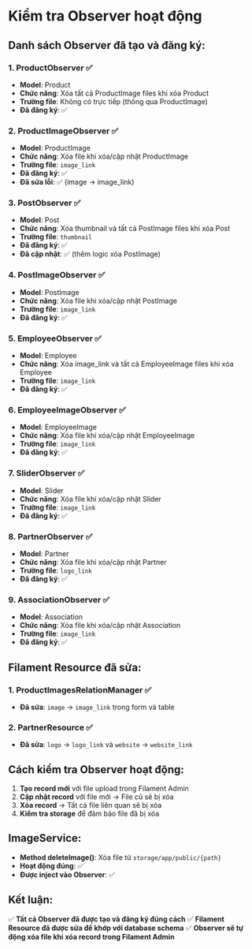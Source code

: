 # Kiểm tra Observer hoạt động

## Danh sách Observer đã tạo và đăng ký:

### 1. **ProductObserver** ✅
- **Model**: Product
- **Chức năng**: Xóa tất cả ProductImage files khi xóa Product
- **Trường file**: Không có trực tiếp (thông qua ProductImage)
- **Đã đăng ký**: ✅

### 2. **ProductImageObserver** ✅
- **Model**: ProductImage  
- **Chức năng**: Xóa file khi xóa/cập nhật ProductImage
- **Trường file**: `image_link`
- **Đã đăng ký**: ✅
- **Đã sửa lỗi**: ✅ (image → image_link)

### 3. **PostObserver** ✅
- **Model**: Post
- **Chức năng**: Xóa thumbnail và tất cả PostImage files khi xóa Post
- **Trường file**: `thumbnail`
- **Đã đăng ký**: ✅
- **Đã cập nhật**: ✅ (thêm logic xóa PostImage)

### 4. **PostImageObserver** ✅
- **Model**: PostImage
- **Chức năng**: Xóa file khi xóa/cập nhật PostImage
- **Trường file**: `image_link`
- **Đã đăng ký**: ✅

### 5. **EmployeeObserver** ✅
- **Model**: Employee
- **Chức năng**: Xóa image_link và tất cả EmployeeImage files khi xóa Employee
- **Trường file**: `image_link`
- **Đã đăng ký**: ✅

### 6. **EmployeeImageObserver** ✅
- **Model**: EmployeeImage
- **Chức năng**: Xóa file khi xóa/cập nhật EmployeeImage
- **Trường file**: `image_link`
- **Đã đăng ký**: ✅

### 7. **SliderObserver** ✅
- **Model**: Slider
- **Chức năng**: Xóa file khi xóa/cập nhật Slider
- **Trường file**: `image_link`
- **Đã đăng ký**: ✅

### 8. **PartnerObserver** ✅
- **Model**: Partner
- **Chức năng**: Xóa file khi xóa/cập nhật Partner
- **Trường file**: `logo_link`
- **Đã đăng ký**: ✅

### 9. **AssociationObserver** ✅
- **Model**: Association
- **Chức năng**: Xóa file khi xóa/cập nhật Association
- **Trường file**: `image_link`
- **Đã đăng ký**: ✅

## Filament Resource đã sửa:

### 1. **ProductImagesRelationManager** ✅
- **Đã sửa**: `image` → `image_link` trong form và table

### 2. **PartnerResource** ✅
- **Đã sửa**: `logo` → `logo_link` và `website` → `website_link`

## Cách kiểm tra Observer hoạt động:

1. **Tạo record mới** với file upload trong Filament Admin
2. **Cập nhật record** với file mới → File cũ sẽ bị xóa
3. **Xóa record** → Tất cả file liên quan sẽ bị xóa
4. **Kiểm tra storage** để đảm bảo file đã bị xóa

## ImageService:

- **Method deleteImage()**: Xóa file từ `storage/app/public/{path}`
- **Hoạt động đúng**: ✅
- **Được inject vào Observer**: ✅

## Kết luận:

✅ **Tất cả Observer đã được tạo và đăng ký đúng cách**
✅ **Filament Resource đã được sửa để khớp với database schema**
✅ **Observer sẽ tự động xóa file khi xóa record trong Filament Admin**
